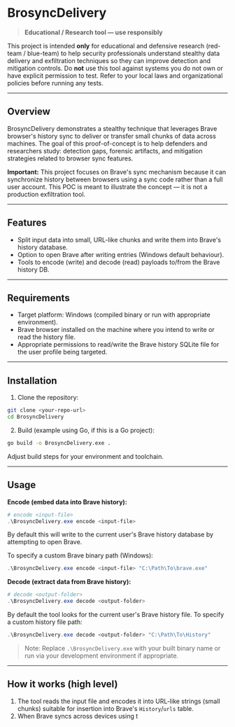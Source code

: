# BrosyncDelivery

> **Educational / Research tool — use responsibly**

This project is intended **only** for educational and defensive research (red-team / blue-team) to help security professionals understand stealthy data delivery and exfiltration techniques so they can improve detection and mitigation controls. Do **not** use this tool against systems you do not own or have explicit permission to test. Refer to your local laws and organizational policies before running any tests.

---

## Overview

BrosyncDelivery demonstrates a stealthy technique that leverages Brave browser's history sync to deliver or transfer small chunks of data across machines. The goal of this proof-of-concept is to help defenders and researchers study: detection gaps, forensic artifacts, and mitigation strategies related to browser sync features.

**Important:** This project focuses on Brave's sync mechanism because it can synchronize history between browsers using a sync code rather than a full user account. This POC is meant to illustrate the concept — it is not a production exfiltration tool.

---

## Features

* Split input data into small, URL-like chunks and write them into Brave's history database.
* Option to open Brave after writing entries (Windows default behaviour).
* Tools to encode (write) and decode (read) payloads to/from the Brave history DB.

---

## Requirements

* Target platform: Windows (compiled binary or run with appropriate environment).
* Brave browser installed on the machine where you intend to write or read the history file.
* Appropriate permissions to read/write the Brave history SQLite file for the user profile being targeted.

---

## Installation

1. Clone the repository:

```bash
git clone <your-repo-url>
cd BrosyncDelivery
```

2. Build (example using Go, if this is a Go project):

```bash
go build -o BrosyncDelivery.exe .
```

Adjust build steps for your environment and toolchain.

---

## Usage

**Encode (embed data into Brave history):**

```powershell
# encode <input-file>
.\BrosyncDelivery.exe encode <input-file>
```

By default this will write to the current user's Brave history database by attempting to open Brave.

To specify a custom Brave binary path (Windows):

```powershell
.\BrosyncDelivery.exe encode <input-file> "C:\Path\To\brave.exe"
```

**Decode (extract data from Brave history):**

```powershell
# decode <output-folder>
.\BrosyncDelivery.exe decode <output-folder>
```

By default the tool looks for the current user's Brave history file. To specify a custom history file path:

```powershell
.\BrosyncDelivery.exe decode <output-folder> "C:\Path\To\History"
```

> Note: Replace `.\BrosyncDelivery.exe` with your built binary name or run via your development environment if appropriate.

---

## How it works (high level)

1. The tool reads the input file and encodes it into URL-like strings (small chunks) suitable for insertion into Brave's `History`/`urls` table.
2. When Brave syncs across devices using t
